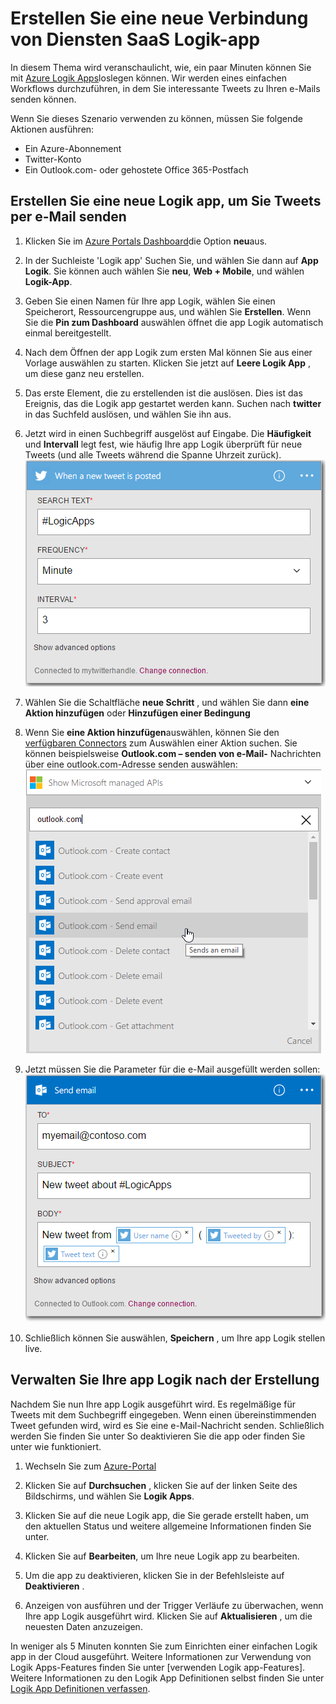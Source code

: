 <properties
    pageTitle="Erstellen Sie eine App Logik | Microsoft Azure"
    description="Informationen Sie zum Erstellen einer Verbindung von Diensten SaaS Logik-App"
    authors="jeffhollan"
    manager="dwrede"
    editor=""
    services="logic-apps"
    documentationCenter=""/>

<tags
    ms.service="logic-apps"
    ms.workload="na"
    ms.tgt_pltfrm="na"
    ms.devlang="na"
    ms.topic="get-started-article"
    ms.date="10/18/2016"
    ms.author="jehollan"/>

# <a name="create-a-new-logic-app-connecting-saas-services"></a>Erstellen Sie eine neue Verbindung von Diensten SaaS Logik-app

In diesem Thema wird veranschaulicht, wie, ein paar Minuten können Sie mit [Azure Logik Apps](app-service-logic-what-are-logic-apps.md)loslegen können. Wir werden eines einfachen Workflows durchzuführen, in dem Sie interessante Tweets zu Ihren e-Mails senden können.

Wenn Sie dieses Szenario verwenden zu können, müssen Sie folgende Aktionen ausführen:

- Ein Azure-Abonnement
- Twitter-Konto
- Ein Outlook.com- oder gehostete Office 365-Postfach

## <a name="create-a-new-logic-app-to-email-you-tweets"></a>Erstellen Sie eine neue Logik app, um Sie Tweets per e-Mail senden

1. Klicken Sie im [Azure Portals Dashboard](https://portal.azure.com)die Option **neu**aus. 
2. In der Suchleiste 'Logik app' Suchen Sie, und wählen Sie dann auf **App Logik**. Sie können auch wählen Sie **neu**, **Web + Mobile**, und wählen **Logik-App**. 
3. Geben Sie einen Namen für Ihre app Logik, wählen Sie einen Speicherort, Ressourcengruppe aus, und wählen Sie **Erstellen**.  Wenn Sie die **Pin zum Dashboard** auswählen öffnet die app Logik automatisch einmal bereitgestellt.  
4. Nach dem Öffnen der app Logik zum ersten Mal können Sie aus einer Vorlage auswählen zu starten.  Klicken Sie jetzt auf **Leere Logik App** , um diese ganz neu erstellen. 
1. Das erste Element, die zu erstellenden ist die auslösen.  Dies ist das Ereignis, das die Logik app gestartet werden kann.  Suchen nach **twitter** in das Suchfeld auslösen, und wählen Sie ihn aus.
7. Jetzt wird in einen Suchbegriff ausgelöst auf Eingabe.  Die **Häufigkeit** und **Intervall** legt fest, wie häufig Ihre app Logik überprüft für neue Tweets (und alle Tweets während die Spanne Uhrzeit zurück).
    ![Twitter-Suche](./media/app-service-logic-create-a-logic-app/twittersearch.png)

5. Wählen Sie die Schaltfläche **neue Schritt** , und wählen Sie dann **eine Aktion hinzufügen** oder **Hinzufügen einer Bedingung**
6. Wenn Sie **eine Aktion hinzufügen**auswählen, können Sie den [verfügbaren Connectors](../connectors/apis-list.md) zum Auswählen einer Aktion suchen. Sie können beispielsweise **Outlook.com – senden von e-Mail-** Nachrichten über eine outlook.com-Adresse senden auswählen:  
    ![Aktionen](./media/app-service-logic-create-a-logic-app/actions.png)

7. Jetzt müssen Sie die Parameter für die e-Mail ausgefüllt werden sollen:  ![Parameter](./media/app-service-logic-create-a-logic-app/parameters.png)

8. Schließlich können Sie auswählen, **Speichern** , um Ihre app Logik stellen live.

## <a name="manage-your-logic-app-after-creation"></a>Verwalten Sie Ihre app Logik nach der Erstellung

Nachdem Sie nun Ihre app Logik ausgeführt wird. Es regelmäßige für Tweets mit dem Suchbegriff eingegeben. Wenn einen übereinstimmenden Tweet gefunden wird, wird es Sie eine e-Mail-Nachricht senden. Schließlich werden Sie finden Sie unter So deaktivieren Sie die app oder finden Sie unter wie funktioniert.

1. Wechseln Sie zum [Azure-Portal](https://portal.azure.com)

1. Klicken Sie auf **Durchsuchen** , klicken Sie auf der linken Seite des Bildschirms, und wählen Sie **Logik Apps**.

2. Klicken Sie auf die neue Logik app, die Sie gerade erstellt haben, um den aktuellen Status und weitere allgemeine Informationen finden Sie unter.

3. Klicken Sie auf **Bearbeiten**, um Ihre neue Logik app zu bearbeiten.

5. Um die app zu deaktivieren, klicken Sie in der Befehlsleiste auf **Deaktivieren** .

1. Anzeigen von ausführen und der Trigger Verläufe zu überwachen, wenn Ihre app Logik ausgeführt wird.  Klicken Sie auf **Aktualisieren** , um die neuesten Daten anzuzeigen.

In weniger als 5 Minuten konnten Sie zum Einrichten einer einfachen Logik app in der Cloud ausgeführt. Weitere Informationen zur Verwendung von Logik Apps-Features finden Sie unter [verwenden Logik app-Features]. Weitere Informationen zu den Logik App Definitionen selbst finden Sie unter [Logik App Definitionen verfassen](app-service-logic-author-definitions.md).

<!-- Shared links -->
[Azure portal]: https://portal.azure.com
[Verwenden von Logik app-Funktionen]: app-service-logic-create-a-logic-app.md
